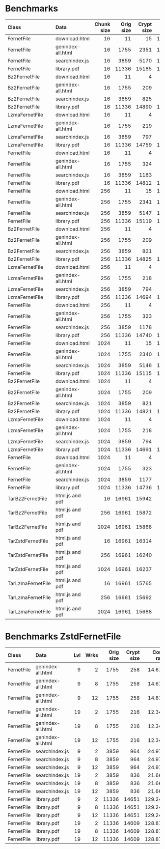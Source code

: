 # Benchmarks

| Class                | Data                 |  Chunk size |  Orig size  | Crypt size |  Comp ratio | WTime  | Rtime  |
|:---------------------|:---------------------|------------:|------------:|-----------:|------------:|-------:|-------:|
| FernetFile           | download.html        |          16 |          11 |         15 |     134.09% |   0.00 |   0.00 |
| FernetFile           | genindex-all.html    |          16 |        1755 |       2351 |     133.96% |   0.11 |   0.01 |
| FernetFile           | searchindex.js       |          16 |        3859 |       5170 |     133.96% |   0.47 |   0.02 |
| FernetFile           | library.pdf          |          16 |       11336 |      15185 |     133.96% |   4.05 |   0.07 |
| Bz2FernetFile        | download.html        |          16 |          11 |          4 |      39.12% |   0.00 |   0.00 |
| Bz2FernetFile        | genindex-all.html    |          16 |        1755 |        209 |      11.93% |   0.15 |   0.04 |
| Bz2FernetFile        | searchindex.js       |          16 |        3859 |        825 |      21.37% |   0.26 |   0.09 |
| Bz2FernetFile        | library.pdf          |          16 |       11336 |      14890 |     131.35% |   2.24 |   1.58 |
| LzmaFernetFile       | download.html        |          16 |          11 |          4 |      35.89% |   0.00 |   0.00 |
| LzmaFernetFile       | genindex-all.html    |          16 |        1755 |        219 |      12.50% |   0.36 |   0.01 |
| LzmaFernetFile       | searchindex.js       |          16 |        3859 |        797 |      20.66% |   1.38 |   0.04 |
| LzmaFernetFile       | library.pdf          |          16 |       11336 |      14759 |     130.20% |   5.48 |   1.57 |
| FernetFile           | download.html        |          16 |          11 |          4 |      38.55% |   0.00 |   0.00 |
| FernetFile           | genindex-all.html    |          16 |        1755 |        324 |      18.49% |   0.01 |   0.00 |
| FernetFile           | searchindex.js       |          16 |        3859 |       1183 |      30.66% |   0.03 |   0.01 |
| FernetFile           | library.pdf          |          16 |       11336 |      14812 |     130.67% |   0.17 |   0.07 |
| FernetFile           | download.html        |         256 |          11 |         15 |     134.09% |   0.00 |   0.00 |
| FernetFile           | genindex-all.html    |         256 |        1755 |       2341 |     133.37% |   0.01 |   0.01 |
| FernetFile           | searchindex.js       |         256 |        3859 |       5147 |     133.37% |   0.04 |   0.02 |
| FernetFile           | library.pdf          |         256 |       11336 |      15119 |     133.37% |   0.16 |   0.06 |
| Bz2FernetFile        | download.html        |         256 |          11 |          4 |      39.12% |   0.00 |   0.00 |
| Bz2FernetFile        | genindex-all.html    |         256 |        1755 |        209 |      11.88% |   0.15 |   0.03 |
| Bz2FernetFile        | searchindex.js       |         256 |        3859 |        821 |      21.28% |   0.26 |   0.09 |
| Bz2FernetFile        | library.pdf          |         256 |       11336 |      14825 |     130.78% |   1.21 |   1.45 |
| LzmaFernetFile       | download.html        |         256 |          11 |          4 |      35.89% |   0.01 |   0.00 |
| LzmaFernetFile       | genindex-all.html    |         256 |        1755 |        218 |      12.44% |   0.37 |   0.01 |
| LzmaFernetFile       | searchindex.js       |         256 |        3859 |        794 |      20.57% |   1.38 |   0.04 |
| LzmaFernetFile       | library.pdf          |         256 |       11336 |      14694 |     129.63% |   4.39 |   1.46 |
| FernetFile           | download.html        |         256 |          11 |          4 |      38.55% |   0.00 |   0.00 |
| FernetFile           | genindex-all.html    |         256 |        1755 |        323 |      18.40% |   0.01 |   0.00 |
| FernetFile           | searchindex.js       |         256 |        3859 |       1178 |      30.51% |   0.03 |   0.01 |
| FernetFile           | library.pdf          |         256 |       11336 |      14740 |     130.03% |   0.12 |   0.06 |
| FernetFile           | download.html        |        1024 |          11 |         15 |     134.09% |   0.00 |   0.00 |
| FernetFile           | genindex-all.html    |        1024 |        1755 |       2340 |     133.34% |   0.01 |   0.01 |
| FernetFile           | searchindex.js       |        1024 |        3859 |       5146 |     133.34% |   0.03 |   0.02 |
| FernetFile           | library.pdf          |        1024 |       11336 |      15115 |     133.34% |   0.12 |   0.08 |
| Bz2FernetFile        | download.html        |        1024 |          11 |          4 |      39.12% |   0.00 |   0.00 |
| Bz2FernetFile        | genindex-all.html    |        1024 |        1755 |        209 |      11.88% |   0.15 |   0.03 |
| Bz2FernetFile        | searchindex.js       |        1024 |        3859 |        821 |      21.27% |   0.26 |   0.10 |
| Bz2FernetFile        | library.pdf          |        1024 |       11336 |      14821 |     130.75% |   1.16 |   1.57 |
| LzmaFernetFile       | download.html        |        1024 |          11 |          4 |      35.89% |   0.00 |   0.00 |
| LzmaFernetFile       | genindex-all.html    |        1024 |        1755 |        218 |      12.44% |   0.35 |   0.01 |
| LzmaFernetFile       | searchindex.js       |        1024 |        3859 |        794 |      20.56% |   1.51 |   0.04 |
| LzmaFernetFile       | library.pdf          |        1024 |       11336 |      14691 |     129.60% |   4.23 |   1.52 |
| FernetFile           | download.html        |        1024 |          11 |          4 |      38.55% |   0.00 |   0.00 |
| FernetFile           | genindex-all.html    |        1024 |        1755 |        323 |      18.40% |   0.01 |   0.00 |
| FernetFile           | searchindex.js       |        1024 |        3859 |       1177 |      30.50% |   0.03 |   0.01 |
| FernetFile           | library.pdf          |        1024 |       11336 |      14736 |     130.00% |   0.12 |   0.08 |
| TarBz2FernetFile     | html,js and pdf      |          16 |       16961 |      15942 |      94.00% |   1.57 |   2.00 |
| TarBz2FernetFile     | html,js and pdf      |         256 |       16961 |      15872 |      93.58% |   1.57 |   1.82 |
| TarBz2FernetFile     | html,js and pdf      |        1024 |       16961 |      15868 |      93.56% |   1.54 |   1.88 |
| TarZstdFernetFile    | html,js and pdf      |          16 |       16961 |      16314 |      96.19% |   0.22 |   0.12 |
| TarZstdFernetFile    | html,js and pdf      |         256 |       16961 |      16240 |      95.75% |   0.15 |   0.11 |
| TarZstdFernetFile    | html,js and pdf      |        1024 |       16961 |      16237 |      95.73% |   0.16 |   0.13 |
| TarLzmaFernetFile    | html,js and pdf      |          16 |       16961 |      15765 |      92.95% |   6.28 |   1.84 |
| TarLzmaFernetFile    | html,js and pdf      |         256 |       16961 |      15692 |      92.52% |   6.10 |   1.70 |
| TarLzmaFernetFile    | html,js and pdf      |        1024 |       16961 |      15688 |      92.50% |   6.09 |   1.71 |


# Benchmarks ZstdFernetFile

| Class                | Data                 | Lvl | Wrks |  Orig size  | Crypt size |  Comp ratio | WTime  | Rtime  |
|:---------------------|:---------------------|----:|-----:|------------:|-----------:|------------:|-------:|-------:|
| FernetFile           | genindex-all.html    |   9 |    2 |        1755 |        258 |      14.67% |   0.03 |   0.00 |
| FernetFile           | genindex-all.html    |   9 |    8 |        1755 |        258 |      14.67% |   0.03 |   0.00 |
| FernetFile           | genindex-all.html    |   9 |   12 |        1755 |        258 |      14.67% |   0.03 |   0.00 |
| FernetFile           | genindex-all.html    |  19 |    2 |        1755 |        216 |      12.34% |   0.79 |   0.00 |
| FernetFile           | genindex-all.html    |  19 |    8 |        1755 |        216 |      12.34% |   0.78 |   0.00 |
| FernetFile           | genindex-all.html    |  19 |   12 |        1755 |        216 |      12.34% |   0.77 |   0.00 |
| FernetFile           | searchindex.js       |   9 |    2 |        3859 |        964 |      24.97% |   0.09 |   0.01 |
| FernetFile           | searchindex.js       |   9 |    8 |        3859 |        964 |      24.97% |   0.09 |   0.01 |
| FernetFile           | searchindex.js       |   9 |   12 |        3859 |        964 |      24.97% |   0.09 |   0.01 |
| FernetFile           | searchindex.js       |  19 |    2 |        3859 |        836 |      21.66% |   1.52 |   0.01 |
| FernetFile           | searchindex.js       |  19 |    8 |        3859 |        836 |      21.66% |   1.52 |   0.01 |
| FernetFile           | searchindex.js       |  19 |   12 |        3859 |        836 |      21.66% |   1.54 |   0.01 |
| FernetFile           | library.pdf          |   9 |    2 |       11336 |      14651 |     129.24% |   0.21 |   0.05 |
| FernetFile           | library.pdf          |   9 |    8 |       11336 |      14651 |     129.24% |   0.22 |   0.06 |
| FernetFile           | library.pdf          |   9 |   12 |       11336 |      14651 |     129.24% |   0.23 |   0.05 |
| FernetFile           | library.pdf          |  19 |    2 |       11336 |      14609 |     128.87% |   2.56 |   0.06 |
| FernetFile           | library.pdf          |  19 |    8 |       11336 |      14609 |     128.87% |   2.57 |   0.06 |
| FernetFile           | library.pdf          |  19 |   12 |       11336 |      14609 |     128.87% |   2.57 |   0.06 |
